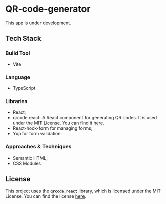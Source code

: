 # QR-code-generator

This app is under development.

## Tech Stack

### Build Tool
- Vite

### Language
- TypeScript

### Libraries
- React;
- qrcode.react: A React component for generating QR codes. It is used under the MIT License. You can find it [here](https://github.com/zpao/qrcode.react).
- React-hook-form for managing forms;
- Yup for form validation.

### Approaches & Techniques
- Semantic HTML;
- CSS Modules.

## License

This project uses the **`qrcode.react`** library, which is licensed under the MIT License. You can find the license [here](https://github.com/zpao/qrcode.react/blob/master/LICENSE).
